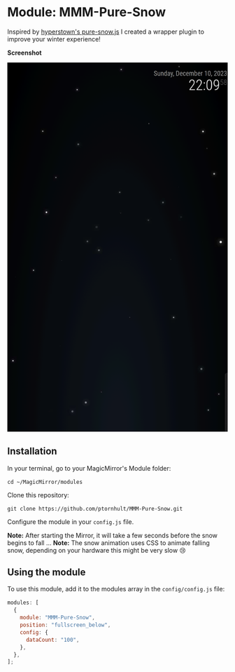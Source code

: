 # Module: MMM-Pure-Snow

Inspired by [hyperstown's pure-snow.js](https://github.com/hyperstown/pure-snow.js/blob/master/pure-snow.js) I created a wrapper plugin to improve your winter experience!

**Screenshot**

![](.github/snow.png)

## Installation

In your terminal, go to your MagicMirror's Module folder:

```
cd ~/MagicMirror/modules
```

Clone this repository:

```
git clone https://github.com/ptornhult/MMM-Pure-Snow.git
```

Configure the module in your `config.js` file.

**Note:** After starting the Mirror, it will take a few seconds before the snow begins to fall ...
**Note:** The snow animation uses CSS to animate falling snow, depending on your hardware this might be very slow 😢

## Using the module

To use this module, add it to the modules array in the `config/config.js` file:

```javascript
modules: [
  {
    module: "MMM-Pure-Snow",
    position: "fullscreen_below",
    config: {
      dataCount: "100",
    },
  },
];
```

